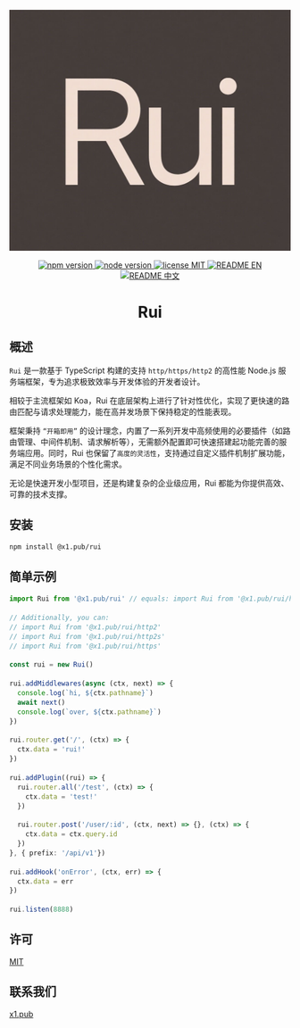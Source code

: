 <p align="center">
  <img src="https://github.com/x1-pub/rui/raw/main/docs/logo.jpg" alt="Rui is a TypeScript-based Node.js server-side framework"/>
</p>

<p align="center">
  <a href="https://www.npmjs.com/package/@x1.pub/rui">
    <img src="https://img.shields.io/badge/npm-%3E%3D10-blue" alt="npm version" >
  </a>
  <a href="https://nodejs.org/en/about/previous-releases">
    <img src="https://img.shields.io/badge/node-%3E%3D18-green" alt="node version">
  </a>
  <a href="https://github.com/x1-pub/rui/raw/main/LICENSE">
    <img src="https://img.shields.io/badge/license-MIT-yellow" alt="license MIT">
  </a>
  <a href="https://github.com/x1-pub/rui/blob/main/README.md">
    <img src="https://img.shields.io/badge/README-EN-yellow" alt="README EN">
  </a>
  <a href="https://github.com/x1-pub/rui/blob/main/README-CN.md">
    <img src="https://img.shields.io/badge/README-%E4%B8%AD%E6%96%87-yellow" alt="README 中文">
  </a>
</p>

<h1 align="center">Rui</h1>

## 概述

`Rui` 是一款基于 TypeScript 构建的支持 `http/https/http2` 的高性能 Node.js 服务端框架，专为追求极致效率与开发体验的开发者设计。

相较于主流框架如 Koa，Rui 在底层架构上进行了针对性优化，实现了更快速的路由匹配与请求处理能力，能在高并发场景下保持稳定的性能表现。

框架秉持 `“开箱即用”` 的设计理念，内置了一系列开发中高频使用的必要插件（如路由管理、中间件机制、请求解析等），无需额外配置即可快速搭建起功能完善的服务端应用。同时，Rui 也保留了`高度的灵活性`，支持通过自定义插件机制扩展功能，满足不同业务场景的个性化需求。

无论是快速开发小型项目，还是构建复杂的企业级应用，Rui 都能为你提供高效、可靠的技术支撑。

## 安装

```shell
npm install @x1.pub/rui
```

## 简单示例

```typescript
import Rui from '@x1.pub/rui' // equals: import Rui from '@x1.pub/rui/http'

// Additionally, you can:
// import Rui from '@x1.pub/rui/http2'
// import Rui from '@x1.pub/rui/http2s'
// import Rui from '@x1.pub/rui/https'

const rui = new Rui()

rui.addMiddlewares(async (ctx, next) => {
  console.log(`hi, ${ctx.pathname}`)
  await next()
  console.log(`over, ${ctx.pathname}`)
})

rui.router.get('/', (ctx) => {
  ctx.data = 'rui!'
})

rui.addPlugin((rui) => {
  rui.router.all('/test', (ctx) => {
    ctx.data = 'test!'
  })

  rui.router.post('/user/:id', (ctx, next) => {}, (ctx) => {
    ctx.data = ctx.query.id
  })
}, { prefix: '/api/v1'})

rui.addHook('onError', (ctx, err) => {
  ctx.data = err
})

rui.listen(8888)
```

## 许可

[MIT](https://github.com/x1-pub/rui/raw/main/LICENSE)

## 联系我们

[x1.pub](https://x1.pub/about)